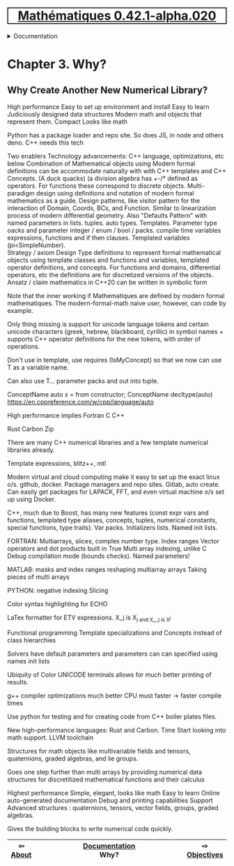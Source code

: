 [<h1 style='border: 2px solid; text-align: center'>Mathématiques 0.42.1-alpha.020</h1>](../../README.md)

<details>

<summary>Documentation</summary>

# [Documentation](../README.md)<br>
Chapter 1. [License](../license/README.md)<br>
Chapter 2. [About](../about/README.md)<br>
Chapter 3. _Why?_ <br>
Chapter 4. [Objectives](../objectives/README.md)<br>
Chapter 5. [Versioning](../versioning/README.md)<br>
Chapter 6. [Status & Release Notes](../status-release/README.md)<br>
Chapter 7. [Upcoming Development](../development-schedule/README.md)<br>
Chapter 8. [Introduction with Examples](../intro/README.md)<br>
Chapter 9. [Installation](../installation/README.md)<br>
Chapter 10. [Your First Mathématiques Project](../first-project/README.md)<br>
Chapter 11. [Usage Guide: Syntax, Data Types, Functions, etc](../user-guide/README.md)<br>
Chapter 12. [Benchmarks](../benchmarks/README.md)<br>
Chapter 13. [Tests](../test/README.md)<br>
Chapter 14. [Developer Guide: Modifying and Extending Mathématiques](../developer-guide/README.md)<br>


</details>



# Chapter 3. Why?

## Why Create Another New Numerical Library?


High performance
Easy to set up environment and install
Easy to learn
Judiciously designed data structures
Modern math and objects that represent them.
Compact
Looks like math

Python has a package loader and repo site. So does JS, in node and others deno.  C++ needs this tech 


Two enablers
Technology advancements: C++ language, optimizations, etc below
Combination of
Mathematical objects using Modern formal definitions can be accommodate naturally with with C++ templates and C++ Concepts. (A duck quacks) (a division algebra has +-/* defined as operators.  For functions these correspond to discrete objects.
Multi-paradigm design using definitions and notation of modern formal mathematics as a guide. Design patterns, like visitor pattern for the interaction of Domain, Coords, BCs, and Function. Similar to linearization process of modern differential geometry. Also "Defaults Pattern" with named parameters in lists. tuples. auto types. Templates. Parameter type oacks and parameter integer / enum / bool /  packs. compile time variables expressions, functions and if then clauses.  Templated variables (pi<SimpleNumber).  
Strategy / axiom 
Design Type definitions to represent formal mathematical objects using template classes and functions and variables, templated operator definitions, and concepts. For functions and domains, differential operators, etc the definitions are for discretized versions of the objects.
Ansatz / claim
mathematics in C++20 can be written in symbolic form


Note that the inner working if Mathematiques are defined by modern formal mathematiques. The modern-formal-math naive user, however, can code by example. 

Only thing missing is support for unicode language tokens and certain unicode characters (greek, hebrew, blackboard, cyrillic) in symbol names + supports C++ operator definitions for the new tokens, with order of operations.

Don't use <MyConcept T> in template, use <typename T>  requires  (IsMyConcept<T>) so that we now can use T as a variable name.

Can also use T… parameter packs and out into tuple.


ConceptName auto x = from constructor;
ConceptName decltype(auto)
https://en.cppreference.com/w/cpp/language/auto


High performance implies
Fortran
C
C++

Rust
Carbon
Zip

There are many C++ numerical libraries and a few template numerical libraries already.

Template expressions, blitz++, mtl

Modern virtual and cloud computing make it easy to set up the exact linux o/s.  github, docker. Package managers and repo sites.  Gitlab, auto create. Can easily get packages for LAPACK, FFT, and even virtual machine o/s set up using Docker.

C++, much due to Boost, has many new features (const expr vars and functions, templated type aliases, concepts, tuples, numerical constants, special functions, type traits).  Var packs. Initializers lists. Named init lists.

FORTRAN:
Multiarrays, slices, complex number type. 
Index ranges
Vector operators and dot products built in
True Multi array indexing, unlike C
Debug compilation mode (bounds checks).
Named parameters!

MATLAB:
masks and index ranges
reshaping multiarray arrays
Taking pieces of multi arrays

PYTHON:
negative indexing
Slicing

Color syntax highlighting for ECHO

LaTex formatter for ETV expressions.  X_j is X<sub>j and X__j is X<sup>j

Functional programming
Template specializations and Concepts instead of class hierarchies

Solvers have default parameters and parameters can can specified using names init lists

Ubiquity of Color UNICODE terminals allows for much better printing of results.

g++ compiler optimizations much better
CPU must faster -> faster compile times

Use python for testing and for creating code from C++ boiler plates files.

New high-performance languages: Rust and Carbon. Time Start looking into math support.  LLVM toolchain

Structures for math objects like multivariable fields and tensors, quaternions, graded algebras, and lie groups.

Goes one step further than multi arrays by providing numerical data structures for discretitized mathematical functions and their calculus


Highest performance
Simple, elegant, looks like math
Easy to learn
Online auto-generated documentation
Debug and printing capabilities
Support Advanced structures : quaternions, tensors, vector fields, groups, graded algebras.

Gives the building blocks to write numerical code quickly.


| ⇦ <br />[About](../about/README.md)  | [Documentation](../README.md)<br />Why?<br /><img width=1000/> | ⇨ <br />[Objectives](../objectives/README.md)   |
| ------------ | :-------------------------------: | ------------ |

